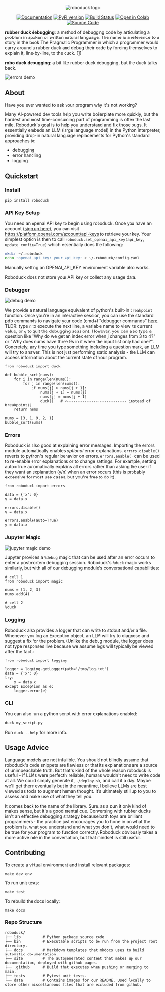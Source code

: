 <div align="center">
<img src="data/images/roboduck_blue_banner.png" alt="roboduck logo">
<p></p>
<a href="https://hdmamin.github.io/roboduck/"><img src="https://img.shields.io/badge/Documentation-Online-blue.svg" alt="Documentation"></a>
<a href="https://badge.fury.io/py/roboduck"><img src="https://badge.fury.io/py/roboduck.svg" alt="PyPI version"></a>
<a href="https://github.com/hdmamin/roboduck/actions/workflows/main.yml"><img src="https://github.com/hdmamin/roboduck/actions/workflows/main.yml/badge.svg" alt="Build Status"></a>
<a href="https://colab.research.google.com/github/hdmamin/roboduck/blob/main/notebooks/quickstart.ipynb"><img src="https://colab.research.google.com/assets/colab-badge.svg" alt="Open in Colab"></a>
<a href="https://github.com/hdmamin/roboduck"><img src="https://img.shields.io/badge/source-code-blue.svg" alt="Source Code"></a>
<p></p>
</div>

**rubber duck debugging**: a method of debugging code by articulating a problem in spoken or written natural language. The name is a reference to a story in the book The Pragmatic Programmer in which a programmer would carry around a rubber duck and debug their code by forcing themselves to explain it, line-by-line, to the duck. [[1](https://en.wikipedia.org/wiki/Rubber_duck_debugging)]

**robo duck debugging**: a bit like rubber duck debugging, but the duck talks back.

![errors demo](data/images/errors.gif)

## About

Have you ever wanted to ask your program why it's not working?

Many AI-powered dev tools help you write boilerplate more quickly, but the hardest and most time-consuming part of programming is often the last mile. Roboduck's goal is to help you understand and fix those bugs. It essentially embeds an LLM (large language model) in the Python interpreter, providing drop-in natural language replacements for Python's standard approaches to:  
- debugging  
- error handling  
- logging  

## Quickstart

### Install

```
pip install roboduck
```

### API Key Setup

You need an openai API key to begin using roboduck. Once you have an account ([sign up here](https://platform.openai.com/signup)), you can visit https://platform.openai.com/account/api-keys to retrieve your key. Your simplest option is then to call `roboduck.set_openai_api_key(api_key, update_config=True)` which essentially does the following: 

```bash
mkdir ~/.roboduck
echo "openai_api_key: your_api_key" > ~/.roboduck/config.yaml
```

Manually setting an OPENAI_API_KEY environment variable also works.

Roboduck does not store your API key or collect any usage data.

### Debugger

![debug demo](data/images/debug.gif)

We provide a natural language equivalent of python's built-in `breakpoint` function. Once you're in an interactive session, you can use the standard pdb commands to navigate your code (cmd+f "debugger commands" [here](https://docs.python.org/3/library/pdb.html). TLDR: type `n` to execute the next line, a variable name to view its current value, or `q` to quit the debugging session). However, you can also type a question like "Why do we get an index error when j changes from 3 to 4?" or "Why does nums have three 9s in it when the input list only had one?". Concretely, any time you type something including a question mark, an LLM will try to answer. This is not just performing static analysis - the LLM can access information about the current state of your program.

```
from roboduck import duck

def bubble_sort(nums):
    for i in range(len(nums)):
        for j in range(len(nums)):
            if nums[j] > nums[j + 1]:
                nums[j + 1] = nums[j]
                nums[j] = nums[j + 1]
                duck()   # <--------------------------- instead of breakpoint()
    return nums

nums = [3, 1, 9, 2, 1]
bubble_sort(nums)
```

### Errors

Roboduck is also good at explaining error messages.  Importing the errors module automatically enables *optional* error explanations. `errors.disable()` reverts to python's regular behavior on errors. `errors.enable()` can be used to re-enable error explanations or to change settings. For example, setting auto=True automatically explains all errors rather than asking the user if they want an explanation (y/n) when an error occurs (this is probably excessive for most use cases, but you're free to do it).

```
from roboduck import errors

data = {'x': 0}
y = data.x

errors.disable()
y = data.x

errors.enable(auto=True)
y = data.x
```

### Jupyter Magic

![jupyter magic demo](data/images/magic.gif)

Jupyter provides a `%debug` magic that can be used after an error occurs to enter a postmortem debugging session. Roboduck's `%duck` magic works similarly, but with all of our debugging module's conversational capabilities:

```
# cell 1
from roboduck import magic

nums = [1, 2, 3]
nums.add(4)
```

```
# cell 2
%duck
```

### Logging

Roboduck also provides a logger that can write to stdout and/or a file. Whenever you log an Exception object, an LLM will try to diagnose and suggest a fix for the problem. (Unlike the debug module, the logger does not type responses live because we assume logs will typically be viewed after the fact.)

```
from roboduck import logging

logger = logging.getLogger(path='/tmp/log.txt')
data = {'x': 0}
try:
    x = data.x
except Exception as e:
    logger.error(e)
```

### CLI

You can also run a python script with error explanations enabled:

```bash
duck my_script.py
```

Run `duck --help` for more info.

## Usage Advice

Language models are not infallible. You should not blindly assume that roboduck's code snippets are flawless or that its explanations are a source of unimpeachable truth. But that's kind of the whole reason roboduck is useful - if LLMs were perfectly reliable, humans wouldn't need to write code at all. We could simply generate it, `./deploy.sh`, and call it a day. Maybe we'll get there eventually but in the meantime, I believe LLMs are best viewed as tools to augment human thought. It's ultimately still up to you to assess and make use of what they tell you. 

It comes back to the name of the library. Sure, as a pun it only kind of makes sense, but it's a good mental cue. Conversing with rubber ducks isn't an effective debugging strategy because bath toys are brilliant programmers - the practice just encourages you to hone in on what the problem is, what you understand and what you don't, what would need to be true for your program to function correctly. Roboduck obviously takes a more active role in the conversation, but that mindset is still useful.

## Contributing

To create a virtual environment and install relevant packages:
```
make dev_env
```

To run unit tests:
```
make test
```

To rebuild the docs locally:
```
make docs
```

### Repo Structure
```
roboduck/
├── lib          # Python package source code
├── bin          # Executable scripts to be run from the project root directory.
├── docs         # Markdown templates that mkdocs uses to build automatic documentation.
├── site         # The autogenerated content that makes up our documentation, deployed with github pages.
├── .github      # Build that executes when pushing or merging to main.
├── tests        # Pytest unit tests.
└── data         # Contains images for our README. Used locally to store other miscellaneous files that are excluded from github.
```

